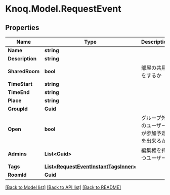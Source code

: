 # Knoq.Model.RequestEvent

## Properties

Name | Type | Description | Notes
------------ | ------------- | ------------- | -------------
**Name** | **string** |  | 
**Description** | **string** |  | 
**SharedRoom** | **bool** | 部屋の共用をするか | 
**TimeStart** | **string** |  | 
**TimeEnd** | **string** |  | 
**Place** | **string** |  | 
**GroupId** | **Guid** |  | 
**Open** | **bool** | グループ外のユーザーが参加予定を出来るか | [optional] 
**Admins** | **List&lt;Guid&gt;** | 編集権を持つユーザー | 
**Tags** | [**List&lt;RequestEventInstantTagsInner&gt;**](RequestEventInstantTagsInner.md) |  | [optional] 
**RoomId** | **Guid** |  | 

[[Back to Model list]](../README.md#documentation-for-models) [[Back to API list]](../README.md#documentation-for-api-endpoints) [[Back to README]](../README.md)

